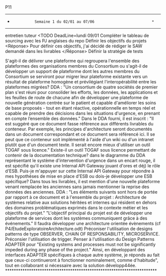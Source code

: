 P11
**********************************************************************
*				Semaine 1 du 02/01 au 07/06							 *
**********************************************************************
<INFO Date=03/01/2023>entretien tuteur</TODO>
<TODO DeadLine=lundi 09/01</TODO>
	<DONE>Compléter le tableau de sourcing avec les PJ anglaises du repo</DONE>
	<TODO>
		<Demande>Définir les objectifs du projets</Demande>
		<Réponse>
			Pour définir ces objectifs, j'ai décidé de rédiger le SAW demandé dans les livrables
		</Réponse>
	</TODO>
	<TODO>Définir la stratégie de tests</TODO>
</TODO>

<Questions>
	<Q1>
		S'agit-il de délivrer une plateforme qui regroupera l'ensemble des
			plateformes des organisations membres du Consortium ou s'agit-il
			de développer un support de plateforme dont les autres membres
			du Consortium se serviront pour migrer leur plateforme existante vers
			un résultat de plateforme homogène et prévilégiant l'interopérabilité
			entre les plateformes migrées?
			<Réponse>
				DDA : "Un consortium de quatre sociétés de premier plan s'est réuni pour consolider les efforts, les données, les applications et les feuilles de route de chacune afin de développer une plateforme de nouvelle génération centrée sur le patient et capable d'améliorer les soins de base proposés - tout en étant réactive, opérationnelle en temps réel et capable de prendre des décisions dans les situations d'urgence, en prenant en compte l’ensemble des données."
			</Réponse>
	</Q1>
	<Q2>
		Dans le DDA fourni, il est inscrit :
			"Il est suggéré que ce document fasse référence aux différents livrables du conteneur. Par exemple, les principes d'architecture seront documentés dans un document correspondant et ce document sera référencé ici. Il se peut que ce conteneur soit implémenté à l'aide d'un wiki ou d'un intranet plutôt que d'un document texte. Il serait encore mieux d'utiliser un outil TOGAF sous licence." 
		Existe-il un outil TOGAF sous licence permettant de contenir de la documentation technique?
	</Q2>
	<Q3>
		dans le diagramme du DDA représentant le système d'intervention d'urgence dans un encart rouge, il est spécifié qu'il existe une Internal API Gateway jouant d'ores et déj) le rôle d'ESB. Puis-je m'appuyer sur cette Internal API Gateway pour répondre à mes hypothèses de mise en place d'ESB ou dois-je développer une ESB spécifique?
	</Q3>
</Questions>

<Remarques>
	<R1>
		Dans tous les livrables, il est mention d'une nouvelle plateforme venant remplacée les anciennes sans jamais mentionner la reprise des données des anciennes.
		<Réponse>
			DDA : "Les éléments suivants sont hors de portée par rapport à ce document et à l'ensemble du projet : Architecture de systèmes relative aux solutions héritées et internes qui résident en dehors des domaines problématiques exprimés dans le contexte métier et les objectifs du projet."
		</Réponse>
	</R1>
</Remarques>

<Architecture>
	<Arch1>
		"L'objectif principal du projet est de développer une plateforme de services dont les
		systèmes communiquent grâce à des événements."
		Il faudra développer une architecture orientée évènements
		(cf P4/EtudeExploratoireArchitecture.odt)
	</Arch1>
	<Arch2>
		Préconiser l'utilisation de designs patterns de type OBSERVER, CHAIN OF RESPONSABILITY, MICROSERVICE.
		Préconsier l'utilisation de trigger.
	</Arch2>
	<Arch3>
		Penser à l'utilisation du Design Patterns ADAPTER pour "Existing systems and processes must not be significantly impeded during any phase of the project." Ainsi, en développant des interfaces ADAPTER spécifiques à chaque autre système, je réponds au fait que ceux-ci continueront à fonctionner nominalement, comme d'habitude", tout en collaborant si nécessaire avec la solution développ44ée.
	</Arch3>	
</Architecture>
**********************************************************************